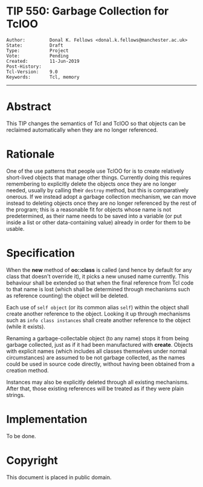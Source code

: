 # TIP 550: Garbage Collection for TclOO
	Author:         Donal K. Fellows <donal.k.fellows@manchester.ac.uk>
	State:          Draft
	Type:           Project
	Vote:           Pending
	Created:        11-Jun-2019
	Post-History: 
	Tcl-Version:    9.0
	Keywords:       Tcl, memory
-----

# Abstract

This TIP changes the semantics of Tcl and TclOO so that objects can be
reclaimed automatically when they are no longer referenced.

# Rationale

One of the use patterns that people use TclOO for is to create relatively
short-lived objects that manage other things. Currently doing this requires
remembering to explicitly delete the objects once they are no longer needed,
usually by calling their `destroy` method, but this is comparatively
onerous. If we instead adopt a garbage collection mechanism, we can move
instead to deleting objects once they are no longer referenced by the rest of
the program; this is a reasonable fit for objects whose name is not
predetermined, as their name needs to be saved into a variable (or put inside
a list or other data-containing value) already in order for them to be usable.

# Specification

When the **new** method of **oo::class** is called (and hence by default for
any class that doesn't override it), it picks a new unused name currently.
This behaviour shall be extended so that when the final reference from Tcl
code to that name is lost (which shall be determined through mechanisms such
as reference counting) the object will be deleted.

Each use of `self object` (or its common alias `self`) within the object shall
create another reference to the object. Looking it up through mechanisms such
as `info class instances` shall create another reference to the object (while
it exists).

Renaming a garbage-collectable object (to any name) stops it from being
garbage collected, just as if it had been manufactured with **create**.
Objects with explicit names (which includes all classes themselves under
normal circumstances) are assumed to be not garbage collected, as the names
could be used in source code directly, without having been obtained from a
creation method.

Instances may also be explicitly deleted through all existing mechanisms.
After that, those existing references will be treated as if they were plain
strings.

# Implementation

To be done.

# Copyright

This document is placed in public domain.
